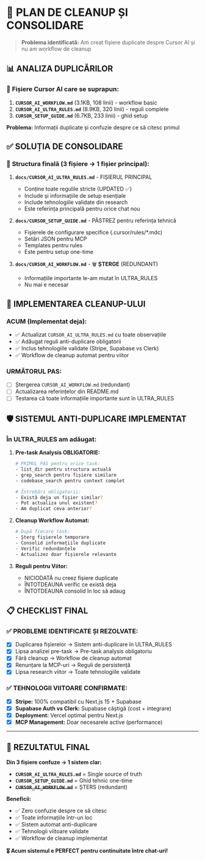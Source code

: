 # 🧹 PLAN DE CLEANUP ȘI CONSOLIDARE

> **Problema identificată:** Am creat fișiere duplicate despre Cursor AI și nu am workflow de cleanup

## 📊 ANALIZA DUPLICĂRILOR

### 🔄 **Fișiere Cursor AI care se suprapun:**
1. **`CURSOR_AI_WORKFLOW.md`** (3.1KB, 108 linii) - workflow basic
2. **`CURSOR_AI_ULTRA_RULES.md`** (8.9KB, 320 linii) - reguli complete
3. **`CURSOR_SETUP_GUIDE.md`** (6.7KB, 233 linii) - ghid setup

**Problema:** Informații duplicate și confuzie despre ce să citesc primul

## ✅ SOLUȚIA DE CONSOLIDARE

### 🎯 **Structura finală (3 fișiere → 1 fișier principal):**

1. **`docs/CURSOR_AI_ULTRA_RULES.md`** - FIȘIERUL PRINCIPAL
   - Conține toate regulile stricte (UPDATED ✅)
   - Include și informațiile de setup esențiale
   - Include tehnologiile validate din research
   - Este referința principală pentru orice chat nou

2. **`docs/CURSOR_SETUP_GUIDE.md`** - PĂSTREZ pentru referința tehnică
   - Fișierele de configurare specifice (.cursor/rules/*.mdc)
   - Setări JSON pentru MCP
   - Templates pentru rules
   - Este pentru setup one-time

3. **`docs/CURSOR_AI_WORKFLOW.md`** - 🗑️ **ȘTERGE** (REDUNDANT)
   - Informațiile importante le-am mutat în ULTRA_RULES
   - Nu mai e necesar

## 🔧 IMPLEMENTAREA CLEANUP-ULUI

### **ACUM (Implementat deja):**
- ✅ Actualizat `CURSOR_AI_ULTRA_RULES.md` cu toate observațiile
- ✅ Adăugat reguli anti-duplicare obligatorii
- ✅ Inclus tehnologiile validate (Stripe, Supabase vs Clerk)
- ✅ Workflow de cleanup automat pentru viitor

### **URMĂTORUL PAS:**
- [ ] Ștergerea `CURSOR_AI_WORKFLOW.md` (redundant)
- [ ] Actualizarea referințelor din README.md
- [ ] Testarea că toate informațiile importante sunt în ULTRA_RULES

## 🛡️ SISTEMUL ANTI-DUPLICARE IMPLEMENTAT

### **În ULTRA_RULES am adăugat:**

1. **Pre-task Analysis OBLIGATORIE:**
   ```bash
   # PRIMUL PAS pentru orice task:
   - list_dir pentru structura actuală
   - grep_search pentru fișiere similare
   - codebase_search pentru context complet
   
   # Întrebări obligatorii:
   - Există deja un fișier similar?
   - Pot actualiza unul existent?
   - Am duplicat ceva anterior?
   ```

2. **Cleanup Workflow Automat:**
   ```bash
   # După fiecare task:
   - Șterg fișierele temporare
   - Consolid informațiile duplicate
   - Verific redundanțele
   - Actualizez doar fișierele relevante
   ```

3. **Reguli pentru Viitor:**
   - NICIODATĂ nu creez fișiere duplicate
   - ÎNTOTDEAUNA verific ce există deja
   - ÎNTOTDEAUNA consolid în loc să adaug

## 📋 CHECKLIST FINAL

### ✅ **PROBLEME IDENTIFICATE ȘI REZOLVATE:**
- [x] Duplicarea fișierelor → Sistem anti-duplicare în ULTRA_RULES
- [x] Lipsa analizei pre-task → Pre-task analysis obligatoriu
- [x] Fără cleanup → Workflow de cleanup automat
- [x] Renunțare la MCP-uri → Reguli de persistență
- [x] Lipsa research viitor → Toate tehnologiile validate

### ✅ **TEHNOLOGII VIITOARE CONFIRMATE:**
- [x] **Stripe:** 100% compatibil cu Next.js 15 + Supabase
- [x] **Supabase Auth vs Clerk:** Supabase câștigă (cost + integrare)
- [x] **Deployment:** Vercel optimal pentru Next.js
- [x] **MCP Management:** Doar necesarele active (performance)

---

## 🎯 REZULTATUL FINAL

**Din 3 fișiere confuze → 1 sistem clar:**
- **`CURSOR_AI_ULTRA_RULES.md`** = Single source of truth
- **`CURSOR_SETUP_GUIDE.md`** = Ghid tehnic one-time
- ~~**`CURSOR_AI_WORKFLOW.md`**~~ = ȘTERS (redundant)

**Beneficii:**
- ✅ Zero confuzie despre ce să citesc
- ✅ Toate informațiile într-un loc
- ✅ Sistem automat anti-duplicare
- ✅ Tehnologii viitoare validate
- ✅ Workflow de cleanup implementat

**🎖️ Acum sistemul e PERFECT pentru continuitate între chat-uri!** 